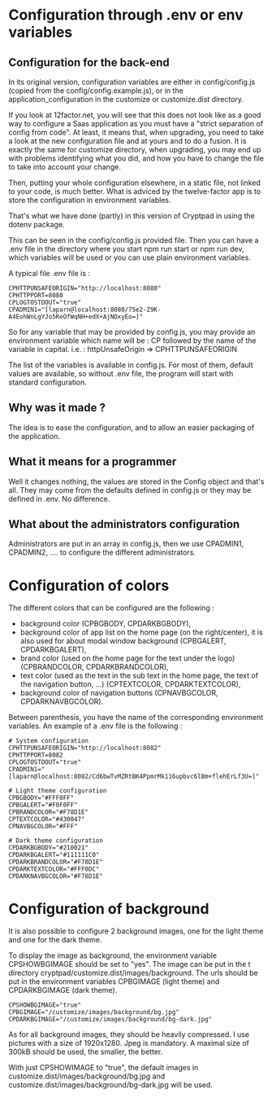 # Configuration through .env or env variables 

## Configuration for the back-end
In its original version, configuration variables are either in config/config.js (copied from the config/config.example.js), or in the application_configuration in the customize or customize.dist directory.

If you look at 12factor.net, you will see that this does not look like as a good way to configure a Saas application as you must have a "strict separation of config from code". At least, it means that, when upgrading, you need to take a look at the new configuration file and at yours and to do a fusion. It is exactly the same for customize directory, when upgrading, you may end up with problems identifying what you did, and how you have to change the file to take into account your change.

Then, putting your whole configuration elsewhere, in a static file, not linked to your code, is much better. What is adviced by the twelve-factor app is to store the configuration in environment variables.

That's what we have done (partly) in this version of Cryptpad in using the dotenv package.

This can be seen in the config/config.js provided file. Then you can have a .env file in the directory where you start npm run start or npm run dev, which variables will be used or you can use plain environment variables.

A typical file .env file is :

	CPHTTPUNSAFEORIGIN="http://localhost:8080"
	CPHTTPPORT=8080
	CPLOGTOSTDOUT="true"
	CPADMIN1="[laparn@localhost:8080/75e2-Z9K-A4EohWnLgYJo5ReOfWqNH+edX+AjNOxyEo=]"

So for any variable that may be provided by config.js, you may provide an environment variable which name will be :
CP followed by the name of the variable in capital. i.e. : httpUnsafeOrigin => CPHTTPUNSAFEORIGIN

The list of the variables is available in config.js. For most of them, default values are available, so without .env file, the program will start with standard configuration.

## Why was it made ?

The idea is to ease the configuration, and to allow an easier packaging of the application.

## What it means for a programmer

Well it changes nothing, the values are stored in the Config object and that's all. They may come from the defaults defined in config.js or they may be defined in .env. No difference.

## What about the administrators configuration

Administrators are put in an array in config.js, then we use CPADMIN1, CPADMIN2, .... to configure the different administrators.

# Configuration of colors

The different colors that can be configured are the following :
* background color (CPBGBODY, CPDARKBGBODY),
* background color of app list on the home page (on the right/center), it is also used for about modal window background (CPBGALERT, CPDARKBGALERT),
* brand color (used on the home page for the text under the logo) (CPBRANDCOLOR, CPDARKBRANDCOLOR),
* text color (used as the text in the sub text in the home page, the text of the navigation button, ...) (CPTEXTCOLOR, CPDARKTEXTCOLOR),
* background color of navigation buttons (CPNAVBGCOLOR, CPDARKNAVBGCOLOR).

Between parenthesis, you have the name of the corresponding environment variables. An example of a .env file is the following :

    # System configuration
    CPHTTPUNSAFEORIGIN="http://localhost:8082"
    CPHTTPPORT=8082
    CPLOGTOSTDOUT="true"
    CPADMIN1="[laparn@localhost:8082/Cd6bwTvMZRtBK4PpmrMk116upbvc6lBm+flehErLf3U=]"
    
    # Light theme configuration
    CPBGBODY="#FFF0FF"
    CPBGALERT="#F0F0FF"
    CPBRANDCOLOR="#F78D1E"
    CPTEXTCOLOR="#430047"
    CPNAVBGCOLOR="#FFF"
    
    # Dark theme configuration
    CPDARKBGBODY="#210021"
    CPDARKBGALERT="#111111C0"
    CPDARKBRANDCOLOR="#F78D1E"
    CPDARKTEXTCOLOR="#FFF0DC"
    CPDARKNAVBGCOLOR="#F78D1E"

# Configuration of background

It is also possible to configure 2 background images, one for the light theme and one for the dark theme. 

To display the image as background, the environment variable CPSHOWBGIMAGE should be set to "yes". The image can be put in the t directory cryptpad/customize.dist/images/background. The urls should be put in the environment variables CPBGIMAGE (light theme) and CPDARKBGIMAGE (dark theme).

    CPSHOWBGIMAGE="true"
    CPBGIMAGE="/customize/images/background/bg.jpg"
    CPDARKBGIMAGE="/customize/images/background/bg-dark.jpg"

As for all background images, they should be heavily compressed. I use pictures with a size of 1920x1280. Jpeg is mandatory. A maximal size of 300kB should be used, the smaller, the better.

With just CPSHOWIMAGE to "true", the default images in 
customize.dist/images/background/bg.jpg and customize.dist/images/background/bg-dark.jpg will be used.